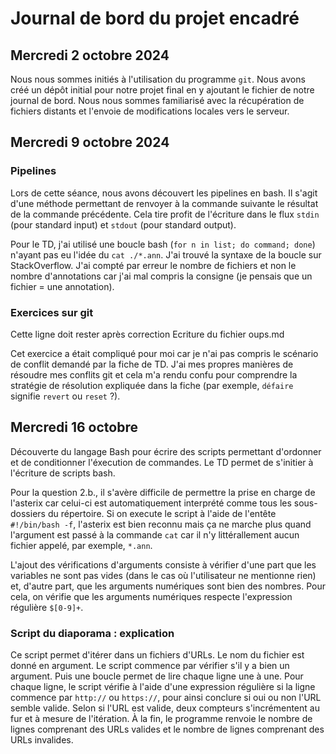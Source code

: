 # Journal de bord du projet encadré

## Mercredi 2 octobre 2024

Nous nous sommes initiés à l'utilisation du programme `git`. Nous avons créé un dépôt initial pour notre projet final en y ajoutant le fichier de notre journal de bord. Nous nous sommes familiarisé avec la récupération de fichiers distants et l'envoie de modifications locales vers le serveur.

## Mercredi 9 octobre 2024

### Pipelines

Lors de cette séance, nous avons découvert les pipelines en bash. Il s'agit d'une méthode permettant de renvoyer à la commande suivante le résultat de la commande précédente. Cela tire profit de l'écriture dans le flux `stdin` (pour standard input) et `stdout` (pour standard output).

Pour le TD, j'ai utilisé une boucle bash (`for n in list; do command; done`) n'ayant pas eu l'idée du `cat ./*.ann`. J'ai trouvé la syntaxe de la boucle sur StackOverflow. J'ai compté par erreur le nombre de fichiers et non le nombre d'annotations car j'ai mal compris la consigne (je pensais que un fichier = une annotation).

### Exercices sur git

Cette ligne doit rester après correction
Ecriture du fichier oups.md

Cet exercice a était compliqué pour moi car je n'ai pas compris le scénario de conflit demandé par la fiche de TD. J'ai mes propres manières de résoudre mes conflits git et cela m'a rendu confu pour comprendre la stratégie de résolution expliquée dans la fiche (par exemple, `défaire` signifie `revert` ou `reset` ?).

## Mercredi 16 octobre

Découverte du langage Bash pour écrire des scripts permettant d'ordonner et de conditionner l'éxecution de commandes. Le TD permet de s'initier à l'écriture de scripts bash.

Pour la question 2.b., il s'avère difficile de permettre la prise en charge de l'asterix car celui-ci est automatiquement interprété comme tous les sous-dossiers du répertoire. Si on execute le script à l'aide de l'entête `#!/bin/bash -f`, l'asterix est bien reconnu mais ça ne marche plus quand l'argument est passé à la commande `cat` car il n'y littérallement aucun fichier appelé, par exemple, `*.ann`.

L'ajout des vérifications d'arguments consiste à vérifier d'une part que les variables ne sont pas vides (dans le cas où l'utilisateur ne mentionne rien) et, d'autre part, que les arguments numériques sont bien des nombres. Pour cela, on vérifie que les arguments numériques respecte l'expression régulière `$[0-9]+`.

### Script du diaporama : explication

Ce script permet d'itérer dans un fichiers d'URLs. Le nom du fichier est donné en argument. Le script commence par vérifier s'il y a bien un argument. Puis une boucle permet de lire chaque ligne une à une. Pour chaque ligne, le script vérifie à l'aide d'une expression régulière si la ligne commence par `http://` ou `https://`, pour ainsi conclure si oui ou non l'URL semble valide. Selon si l'URL est valide, deux compteurs s'incrémentent au fur et à mesure de l'itération. À la fin, le programme renvoie le nombre de lignes comprenant des URLs valides et le nombre de lignes comprenant des URLs invalides.
